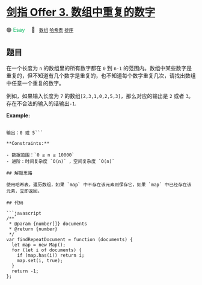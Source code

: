 # [剑指 Offer 3. 数组中重复的数字](https://leetcode.cn/problems/shu-zu-zhong-zhong-fu-de-shu-zi-lcof/)

🟢 <font color=#15bd66>Esay</font>&emsp; 🔖&ensp; [`数组`](/leetcode/outline/tag/array.md) [`哈希表`](/leetcode/outline/tag/hash-table.md) [`排序`](/leetcode/outline/tag/sorting.md)

## 题目

在一个长度为 `n` 的数组里的所有数字都在 `0` 到 `n-1` 的范围内。数组中某些数字是重复的，但不知道有几个数字是重复的，也不知道每个数字重复几次，请找出数组中任意一个重复的数字。

例如，如果输入长度为 `7` 的数组`[2,3,1,0,2,5,3]`，那么对应的输出是 `2` 或者 `3`。存在不合法的输入的话输出`-1`.

**Example:**

```输入：[2, 5, 3, 0, 5, 0]

输出：0 或 5```

**Constraints:**

- 数据范围：`0 ≤ n ≤ 10000`
- 进阶：时间复杂度 `O(n)` ，空间复杂度 `O(n)`

## 解题思路

使用哈希表，遍历数组，如果 `map` 中不存在该元素则保存它，如果 `map` 中已经存在该元素，立即返回。

## 代码

```javascript
/**
 * @param {number[]} documents
 * @return {number}
 */
var findRepeatDocument = function (documents) {
  let map = new Map();
  for (let i of documents) {
    if (map.has(i)) return i;
    map.set(i, true);
  }
  return -1;
};
```
